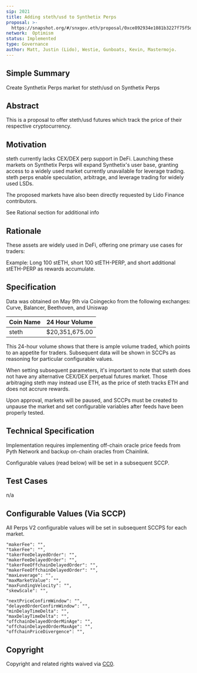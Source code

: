```yaml
---
sip: 2021
title: Adding steth/usd to Synthetix Perps 
proposal: >-
  https://snapshot.org/#/snxgov.eth/proposal/0xce892934e1081b3227f75f5d73acbb8c7c5ac5a8a12e3aafd6091cac0596a4a0
network:  Optimism
status: Implemented
type: Governance
author: Matt, Justin (Lido), Westie, Gunboats, Kevin, Mastermojo.
---
```


## Simple Summary

Create Synthetix Perps market for steth/usd on Synthetix Perps

## Abstract

This is a proposal to offer steth/usd futures which track the price of their respective cryptocurrency.

## Motivation

steth currently lacks CEX/DEX perp support in DeFi. Launching these markets on Synthetix Perps will expand Synthetix's user base, granting access to a widely used market currently unavailable for leverage trading. steth perps enable speculation, arbitrage, and leverage trading for widely used LSDs.

The proposed markets have also been directly requested by Lido Finance contributors.

See Rational section for additional info

## Rationale

These assets are widely used in DeFi, offering one primary use cases for traders:

Example: Long 100 stETH, short 100 stETH-PERP, and short additional stETH-PERP as rewards accumulate.

## Specification

Data was obtained on May 9th via Coingecko from the following exchanges: Curve, Balancer, Beethoven, and Uniswap

| Coin Name 	|  24 Hour Volume  |
|-----------	|----------------	|
| steth       	| $20,351,675.00 	|

This 24-hour volume shows that there is ample volume traded, which points to an appetite for traders. Subsequent data will be shown in SCCPs as reasoning for particular configurable values.

When setting subsequent parameters, it's important to note that ssteth does not have any alternative CEX/DEX perpetual futures market. Those arbitraging steth may instead use ETH, as the price of steth tracks ETH and does not accrure rewards.

Upon approval, markets will be paused, and SCCPs must be created to unpause the market and set configurable variables after feeds have been properly tested.

## Technical Specification

Implementation requires implementing off-chain oracle price feeds from Pyth Network and backup on-chain oracles from Chainlink.

Configurable values (read below) will be set in a subsequent SCCP.

## Test Cases

n/a

## Configurable Values (Via SCCP)

All Perps V2 configurable values will be set in subsequent SCCPS for each market.

    "makerFee": "",
    "takerFee": "",
    "takerFeeDelayedOrder": "",
    "makerFeeDelayedOrder": "",
    "takerFeeOffchainDelayedOrder": "",
    "makerFeeOffchainDelayedOrder": "",
    "maxLeverage": "",
    "maxMarketValue": "",
    "maxFundingVelocity": "",
    "skewScale": "",

    "nextPriceConfirmWindow": "",
    "delayedOrderConfirmWindow": "",
    "minDelayTimeDelta": "",
    "maxDelayTimeDelta": "",
    "offchainDelayedOrderMinAge": "",
    "offchainDelayedOrderMaxAge": "",
    "offchainPriceDivergence": "",

## Copyright

Copyright and related rights waived via [CC0](https://creativecommons.org/publicdomain/zero/1.0/).



